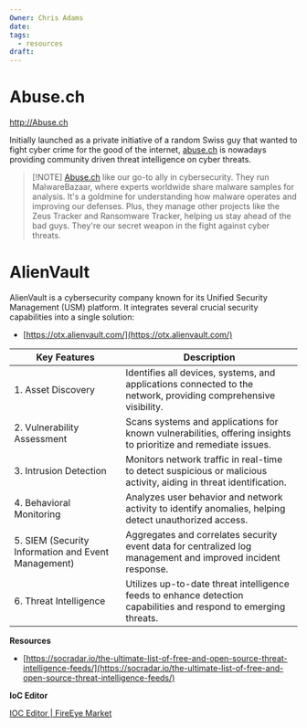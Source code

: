 ```yaml
---
Owner: Chris Adams
date: 
tags:
  - resources
draft:
---
```



# Abuse.ch
http://Abuse.ch

Initially launched as a private initiative of a random Swiss guy that wanted to fight cyber crime for the good of the internet, [abuse.ch](http://abuse.ch/) is nowadays providing community driven threat intelligence on cyber threats.

> [!NOTE]  [Abuse.ch](http://abuse.ch/)
> like our go-to ally in cybersecurity. They run MalwareBazaar, where experts worldwide share malware samples for analysis. It's a goldmine for understanding how malware operates and improving our defenses. Plus, they manage other projects like the Zeus Tracker and Ransomware Tracker, helping us stay ahead of the bad guys. They're our secret weapon in the fight against cyber threats.

# **AlienVault**
AlienVault is a cybersecurity company known for its Unified Security Management (USM) platform. It integrates several crucial security capabilities into a single solution:

- [https://otx.alienvault.com/](https://otx.alienvault.com/)

| Key Features                                        | Description                                                                                                        |
| --------------------------------------------------- | ------------------------------------------------------------------------------------------------------------------ |
| 1. Asset Discovery                                  | Identifies all devices, systems, and applications connected to the network, providing comprehensive visibility.    |
| 2. Vulnerability Assessment                         | Scans systems and applications for known vulnerabilities, offering insights to prioritize and remediate issues.    |
| 3. Intrusion Detection                              | Monitors network traffic in real-time to detect suspicious or malicious activity, aiding in threat identification. |
| 4. Behavioral Monitoring                            | Analyzes user behavior and network activity to identify anomalies, helping detect unauthorized access.             |
| 5. SIEM (Security Information and Event Management) | Aggregates and correlates security event data for centralized log management and improved incident response.       |
| 6. Threat Intelligence                              | Utilizes up-to-date threat intelligence feeds to enhance detection capabilities and respond to emerging threats.   |

**Resources**

- [https://socradar.io/the-ultimate-list-of-free-and-open-source-threat-intelligence-feeds/](https://socradar.io/the-ultimate-list-of-free-and-open-source-threat-intelligence-feeds/)

**IoC Editor**

[IOC Editor | FireEye Market](https://fireeye.market/apps/S7cWpi9W)

